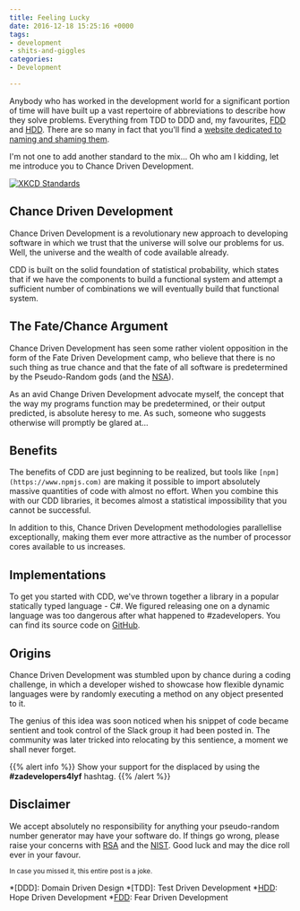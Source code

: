 ```yaml
---
title: Feeling Lucky
date: 2016-12-18 15:25:16 +0000
tags:
- development
- shits-and-giggles
categories:
- Development

---
```

Anybody who has worked in the development world for a significant portion of
time will have built up a vast repertoire of abbreviations to describe how
they solve problems. Everything from TDD to DDD and, my favourites, [FDD](http://www.hanselman.com/blog/FearDrivenDevelopmentFDD.aspx)
and [HDD](http://hopedrivendevelopment.blogspot.ie/). There are so many in fact that you'll find a
[website dedicated to naming and shaming them](http://devdriven.by).

I'm not one to add another standard to the mix... Oh who am I kidding, let me
introduce you to Chance Driven Development.

[![XKCD Standards](https://imgs.xkcd.com/comics/standards.png)](https://xkcd.com/927/)

<!--more-->

## Chance Driven Development

Chance Driven Development is a revolutionary new approach to developing software
in which we trust that the universe will solve our problems for us. Well, the universe
and the wealth of code available already.

CDD is built on the solid foundation of statistical probability, which states that
if we have the components to build a functional system and attempt a sufficient
number of combinations we will eventually build that functional system.

## The Fate/Chance Argument

Chance Driven Development has seen some rather violent opposition in the form of the
Fate Driven Development camp, who believe that there is no such thing as true chance
and that the fate of all software is predetermined by the Pseudo-Random gods (and the
[NSA](https://en.wikipedia.org/wiki/National_Security_Agency)).

As an avid Change Driven Development advocate myself, the concept that the way my
programs function may be predetermined, or their output predicted, is absolute
heresy to me. As such, someone who suggests otherwise will promptly be glared at...

## Benefits

The benefits of CDD are just beginning to be realized, but tools like `[npm](https://www.npmjs.com)`
are making it possible to import absolutely massive quantities of code with almost
no effort. When you combine this with our CDD libraries, it becomes almost a
statistical impossibility that you cannot be successful.

In addition to this, Chance Driven Development methodologies parallellise exceptionally,
making them ever more attractive as the number of processor cores available to us
increases.

## Implementations

To get you started with CDD, we've thrown together a library in a popular statically
typed language - C#. We figured releasing one on a dynamic language was too dangerous
after what happened to #zadevelopers. You can find its source code on
[GitHub](https://github.com/SierraSoftworks/feeling-lucky-csharp).

## Origins

Chance Driven Development was stumbled upon by chance during a coding challenge,
in which a developer wished to showcase how flexible dynamic languages were by
randomly executing a method on any object presented to it.

The genius of this idea was soon noticed when his snippet of code became sentient
and took control of the Slack group it had been posted in. The community was later
tricked into relocating by this sentience, a moment we shall never forget.

{{% alert info %}}
Show your support for the displaced by using the <strong>#zadevelopers4lyf</strong> hashtag.
{{% /alert %}}

## Disclaimer

We accept absolutely no responsibility for anything your pseudo-random number
generator may have your software do. If things go wrong, please raise your concerns
with [RSA](https://www.rsa.com/) and the [NIST](https://www.nist.gov/). Good luck and may the dice roll ever in your
favour.

<small>In case you missed it, this entire post is a joke.</small>

\*\[DDD\]: Domain Driven Design
\*\[TDD\]: Test Driven Development
\*[HDD](http://hopedrivendevelopment.blogspot.ie/): Hope Driven Development
\*[FDD](http://www.hanselman.com/blog/FearDrivenDevelopmentFDD.aspx): Fear Driven Development